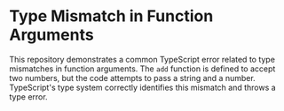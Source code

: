 # Type Mismatch in Function Arguments
This repository demonstrates a common TypeScript error related to type mismatches in function arguments. The `add` function is defined to accept two numbers, but the code attempts to pass a string and a number. TypeScript's type system correctly identifies this mismatch and throws a type error.